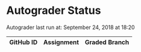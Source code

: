 # Autograder Status
Autograder last run at: September 24, 2018 at 18:20

| GitHub ID | Assignment | Graded Branch |
|-----------|------------|---------------|
